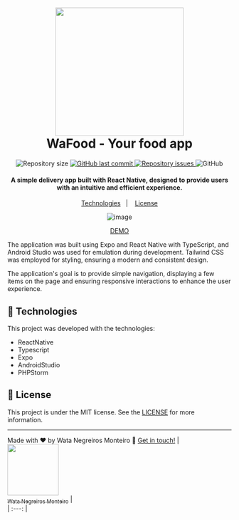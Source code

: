<h1 align="center">
<img style="width: 30vw;" src="https://github-production-user-asset-6210df.s3.amazonaws.com/90472705/399488382-6f554081-6b64-4ca1-8895-ced77257bbf1.png?X-Amz-Algorithm=AWS4-HMAC-SHA256&X-Amz-Credential=AKIAVCODYLSA53PQK4ZA%2F20241231%2Fus-east-1%2Fs3%2Faws4_request&X-Amz-Date=20241231T144634Z&X-Amz-Expires=300&X-Amz-Signature=3325cadf2ef5a63c9d9ac1b0760b332a1c1a2df0bc13462d16214fa3603ffd25&X-Amz-SignedHeaders=host" />

<br>
WaFood - Your food app
</h1>

<p align="center">

  <img alt="Repository size" src="https://img.shields.io/github/repo-size/WataNegreirosMonteiro/Wafood-RN.svg">
  <a href="https://github.com/WataNegreirosMonteiro">
    <img alt="GitHub last commit" src="https://img.shields.io/github/last-commit/WataNegreirosMonteiro/Wafood-RN.svg">
  </a>

  <a href="https://github.com/lukemorales/bancointer/issues">
    <img alt="Repository issues" src="https://img.shields.io/github/issues/WataNegreirosMonteiro/Wafood-RN.svg">
  </a>

  <img alt="GitHub" src="https://img.shields.io/github/license/WataNegreirosMonteiro/Wafood-RN.svg">
</p>

<h4 align="center">
  A simple delivery app built with React Native, designed to provide users with an intuitive and efficient experience. 
</h4>

<p align="center">
  <a href="#rocket-technologies">Technologies</a>&nbsp;&nbsp;&nbsp;|&nbsp;&nbsp;&nbsp;
  <a href="#memo-license">License</a>
</p>

<div align="center">
   
![image](https://github.com/user-attachments/assets/c566c1d2-f792-4e3a-8ec0-38e07ebb32c3)
</div>

<p align="center">
  <a href="https://Wafood-RN.vercel.app/" target="_blank">
    DEMO
  </a>
</p>

The application was built using Expo and React Native with TypeScript, and Android Studio was used for emulation during development. Tailwind CSS was employed for styling, ensuring a modern and consistent design.

The application's goal is to provide simple navigation, displaying a few items on the page and ensuring responsive interactions to enhance the user experience.

## :rocket: Technologies

This project was developed with the technologies:

- ReactNative
- Typescript
- Expo
- AndroidStudio
- PHPStorm

## :memo: License

This project is under the MIT license. See the [LICENSE](https://github.com/WataNegreirosMonteiro/Wafood-RN/blob/master/LICENSE) for more information.

---

Made with ♥ by Wata Negreiros Monteiro :wave: [Get in touch!](https://www.linkedin.com/in/wata-negreiros-monteiro-2a94ab1a7/)
| [<img src="https://avatars.githubusercontent.com/u/90472705?v=4" width=115><br><sub>Wata Negreiros Monteiro</sub>](https://github.com/WataNegreirosMonteiro) |  
| :---: | 


[ts]: https://www.typescriptlang.org
[vscode]: https://code.visualstudio.com/
[vceditconfig]: https://marketplace.visualstudio.com/items?itemName=EditorConfig.EditorConfig
[vceslint]: https://marketplace.visualstudio.com/items?itemName=dbaeumer.vscode-eslint
